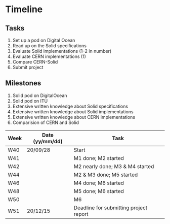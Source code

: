 # Timeline

## Tasks

1. Set up a pod on Digital Ocean
2. Read up on the Solid specifications
3. Evaluate Solid implementations (1–2 in number)
4. Evaluate CERN implementations (1)
5. Compare CERN-Solid
6. Submit project

## Milestones

1. Solid pod on DigitalOcean
2. Solid pod on ITU
3. Extensive written knowledge about Solid specifications
4. Extensive written knowledge about Solid implementations
5. Extensive written knowledge about CERN implementations
6. Comparision of CERN and Solid

| Week | Date (yy/mm/dd) | Task |
|---|---|---|
| W40 | 20/09/28 | Start |
| W41 |  | M1 done; M2 started |
| W42 |  | M2 nearly done; M3 & M4 started |
| W44 |  | M2 & M3 done; M5 started |
| W46 |  | M4 done; M6 started |
| W48 |  | M5 done; M6 started |
| W50 |  | M6 |
| W51 | 20/12/15 | Deadline for submitting project report |
